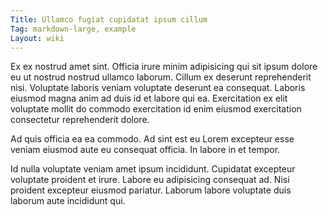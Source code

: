 ```yaml
---
Title: Ullamco fugiat cupidatat ipsum cillum
Tag: markdown-large, example
Layout: wiki
---
```

Ex ex nostrud amet sint. Officia irure minim adipisicing qui sit ipsum dolore eu ut nostrud nostrud ullamco laborum. Cillum ex deserunt reprehenderit nisi. Voluptate laboris veniam voluptate deserunt ea consequat. Laboris eiusmod magna anim ad duis id et labore qui ea. Exercitation ex elit voluptate mollit do commodo exercitation id enim eiusmod exercitation consectetur reprehenderit dolore.

Ad quis officia ea ea commodo. Ad sint est eu Lorem excepteur esse veniam eiusmod aute eu consequat officia. In labore in et tempor.

Id nulla voluptate veniam amet ipsum incididunt. Cupidatat excepteur voluptate proident et irure. Labore eu adipisicing consequat ad. Nisi proident excepteur eiusmod pariatur. Laborum labore voluptate duis laborum aute incididunt qui.